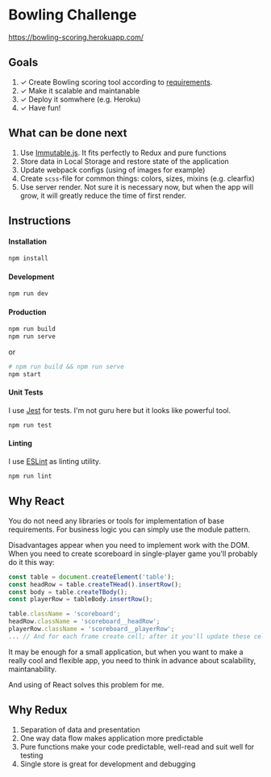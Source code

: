 # Bowling Challenge
https://bowling-scoring.herokuapp.com/

## Goals

1. ✓ Create Bowling scoring tool according to [requirements](./docs/REQUIREMENTS.md).
2. ✓ Make it scalable and maintanable
3. ✓ Deploy it somwhere (e.g. Heroku)
4. ✓ Have fun!

## What can be done next

1. Use [Immutable.js](https://facebook.github.io/immutable-js/). It fits perfectly to Redux and pure functions 
2. Store data in Local Storage and restore state of the application
3. Update webpack configs (using of images for example)
4. Create `scss`-file for common things: colors, sizes, mixins (e.g. clearfix)
5. Use server render. Not sure it is necessary now, but when the app will grow, it will greatly reduce
the time of first render. 

## Instructions

#### Installation

```bash
npm install
```

#### Development

```bash
npm run dev
```

#### Production

```bash
npm run build
npm run serve
```

or

```bash
# npm run build && npm run serve
npm start
```

#### Unit Tests

I use [Jest](https://facebook.github.io/jest/) for tests. I'm not guru here but it looks like powerful tool.

```bash
npm run test
```

#### Linting

I use [ESLint](http://eslint.org/) as linting utility.
```bash
npm run lint
```

## Why React

You do not need any libraries or tools for implementation of base requirements. For business logic 
you can simply use the module pattern.

Disadvantages appear when you need to implement work with the DOM. When you need to create scoreboard in 
single-player game you'll probably do it this way:

```js
const table = document.createElement('table');
const headRow = table.createTHead().insertRow();
const body = table.createTBody();
const playerRow = tableBody.insertRow();

table.className = 'scoreboard';
headRow.className = 'scoreboard__headRow';
playerRow.className = 'scoreboard__playerRow';
... // And for each frame create cell; after it you'll update these cells after rolls.
```

It may be enough for a small application, but when you want to make a really cool and flexible app, 
you need to think in advance about scalability, maintanability.

And using of React solves this problem for me.

## Why Redux

1. Separation of data and presentation
2. One way data flow makes application more predictable
3. Pure functions make your code predictable, well-read and suit well for testing
4. Single store is great for development and debugging

